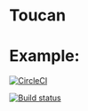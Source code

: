 # Toucan

# Example:
[![CircleCI](https://circleci.com/gh/erkinisci/Toucan.svg?style=svg&style=shield)](https://circleci.com/gh/erkinisci/toucan)

 [![Build status](https://ci.appveyor.com/api/projects/status/9b70d0e5608ecd297f78eab0a5e96ff35806c086?svg=true)](https://circleci.com/gh/erkinisci/toucan)
 
 
